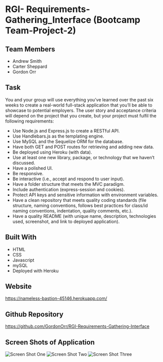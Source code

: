 # RGI- Requirements-Gathering_Interface (Bootcamp Team-Project-2)

## Team Members
* Andrew Smith
* Carter Sheppard
* Gordon Orr

## Task
You and your group will use everything you’ve learned over the past six weeks to create a real-world full-stack application that you’ll be able to showcase to potential employers. The user story and acceptance criteria will depend on the project that you create, but your project must fulfil the following requirements:
* Use Node.js and Express.js to create a RESTful API.
* Use Handlebars.js as the templating engine.
* Use MySQL and the Sequelize ORM for the database.
* Have both GET and POST routes for retrieving and adding new data.
* Be deployed using Heroku (with data).
* Use at least one new library, package, or technology that we haven’t discussed.
* Have a polished UI.
* Be responsive.
* Be interactive (i.e., accept and respond to user input).
* Have a folder structure that meets the MVC paradigm.
* Include authentication (express-session and cookies).
* Protect API keys and sensitive information with environment variables.
* Have a clean repository that meets quality coding standards (file structure, naming conventions, follows best practices for class/id naming conventions, indentation, quality comments, etc.).
* Have a quality README (with unique name, description, technologies used, screenshot, and link to deployed application).


## Built With
* HTML
* CSS
* Javascript
* mySQL
* Deployed with Heroku

## Website
https://nameless-bastion-45146.herokuapp.com/

## Github Repository
https://github.com/GordonOrr/RGI-Requirements-Gathering-Interface

## Screen Shots of Application
![Screen Shot One](images/screen-shot-one.png?raw=true "Screen Shot One")
![Screen Shot Two](images/screen-shot-two.png?raw=true "Screen Shot Two")
![Screen Shot Three](images/screen-shot-three.png?raw=true "Screen Shot Three")




